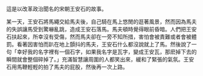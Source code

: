 這是以改革政治聞名的宋朝王安石的故事。

某一天，王安石將馬繩交給馬夫後，自己騎在馬上悠閒的逛著風景，然而因為馬夫的失誤讓馬受到驚嚇亂跳，造成王安石落馬。馬夫頓時覺得眼前昏暗。人們把王安石扶起來，所幸沒有受傷，然而馬夫卻在一旁不知所措，害怕會被責難或者會被體罰。看著因害怕而趴在地上顫抖的馬夫，王安石什么都沒說就上了馬。然後說了一句「幸好我的名字裡有一個石字，如果我名字是瓦字，變成王安瓦，那麽掉下去的瞬間就會整個碎掉了。」充滿智慧讓周圍的人都笑出來，緩和了緊張的氣氛。王安石用馬鞭輕輕的拍了馬夫的屁股，然後再一次上路。

    